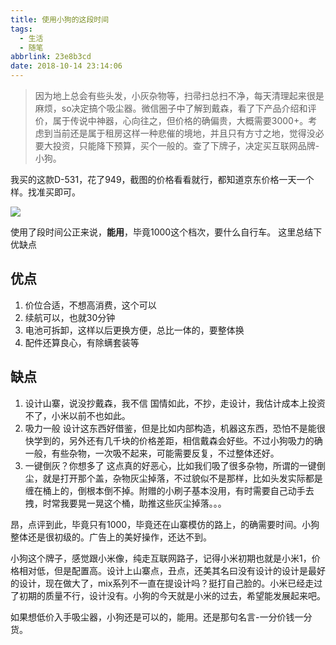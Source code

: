 ```yaml
---
title: 使用小狗的这段时间
tags:
  - 生活
  - 随笔
abbrlink: 23e8b3cd
date: 2018-10-14 23:14:06
---
```

> 因为地上总会有些头发，小灰杂物等，扫帚扫总扫不净，每天清理起来很是麻烦，so决定搞个吸尘器。微信圈子中了解到戴森，看了下产品介绍和评价，属于传说中神器，心向往之，但价格的确偏贵，大概需要3000+。考虑到当前还是属于租房这样一种悲催的境地，并且只有方寸之地，觉得没必要大投资，只能降下预算，买个一般的。查了下牌子，决定买互联网品牌-小狗。

我买的这款D-531，花了949，截图的价格看看就行，都知道京东价格一天一个样。找准买即可。

![](http://or0g12e5e.bkt.clouddn.com/2018-10-14-144620.png)

使用了段时间公正来说，**能用**，毕竟1000这个档次，要什么自行车。
这里总结下优缺点
## 优点
1. 价位合适，不想高消费，这个可以
2. 续航可以，也就30分钟
3. 电池可拆卸，这样以后更换方便，总比一体的，要整体换
4. 配件还算良心，有除螨套装等

## 缺点
1. 设计山寨，说没抄戴森，我不信
	国情如此，不抄，走设计，我估计成本上投资不了，小米以前不也如此。
2. 吸力一般
	设计这东西好借鉴，但是比如内部构造，机器这东西，恐怕不是能很快学到的，另外还有几千块的价格差距，相信戴森会好些。不过小狗吸力的确一般，有些杂物，一次吸不起来，可能需要反复，不过整体还好。
3. 一键倒灰？你想多了
	这点真的好恶心，比如我们吸了很多杂物，所谓的一键倒尘，就是打开那个盖，杂物灰尘掉落，不过貌似不是那样，比如头发实际都是缠在桶上的，倒根本倒不掉。附赠的小刷子基本没用，有时需要自己动手去拽，时常我要晃一晃这个桶，助推这些灰尘掉落。。。

昂，点评到此，毕竟只有1000，毕竟还在山寨模仿的路上，的确需要时间。小狗整体还是很初级的。广告上的美好操作，还达不到。

小狗这个牌子，感觉跟小米像，纯走互联网路子，记得小米初期也就是小米1，价格相对低，但是配置高。设计上山寨点，丑点，还美其名曰没有设计的设计是最好的设计，现在做大了，mix系列不一直在提设计吗？挺打自己脸的。小米已经走过了初期的质量不行，设计没有。小狗的今天就是小米的过去，希望能发展起来吧。

如果想低价入手吸尘器，小狗还是可以的，能用。还是那句名言-一分价钱一分货。


